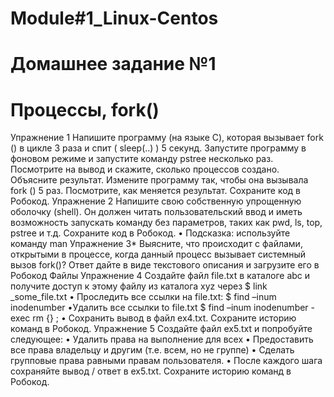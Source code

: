 # Module#1_Linux-Centos
# Домашнее задание №1
# Процессы, fork()
Упражнение 1
Напишите программу (на языке C), которая вызывает fork () в цикле 3 раза и спит (
sleep(..) ) 5 секунд. Запустите программу в фоновом режиме и запустите команду
pstree несколько раз. Посмотрите на вывод и скажите, сколько процессов создано.
Объясните результат. Измените программу так, чтобы она вызывала fork () 5 раз.
Посмотрите, как меняется результат. Сохраните код в Робокод.
Упражнение 2
Напишите свою собственную упрощенную оболочку (shell). Он должен читать
пользовательский ввод и иметь возможность запускать команду без параметров, таких
как pwd, ls, top, pstree и т.д. Сохраните код в Робокод.
• Подсказка: используйте команду man
Упражнение 3*
Выясните, что происходит с файлами, открытыми в процессе, когда данный процесс
вызывает системный вызов fork()? Ответ дайте в виде текстового описания и загрузите
его в Робокод
Файлы
Упражнение 4
Создайте файл file.txt в каталоге abc и получите доступ к этому файлу из каталога xyz
через $ link <source> _some_file.txt
• Проследить все ссылки на file.txt: $ find <path> –inum inodenumber
•Удалить все ссылки to file.txt $ find <path> –inum inodenumber -exec rm {} \;
• Сохранить вывод в файл ex4.txt. Сохраните историю команд в Робокод.
Упражнение 5
Создайте файл ex5.txt и попробуйте следующее:
• Удалить права на выполнение для всех
• Предоставить все права владельцу и другим (т.е. всем, но не группе)
• Сделать групповые права равными правам пользователя.
• После каждого шага сохраняйте вывод / ответ в ex5.txt. Сохраните историю команд в
Робокод.
